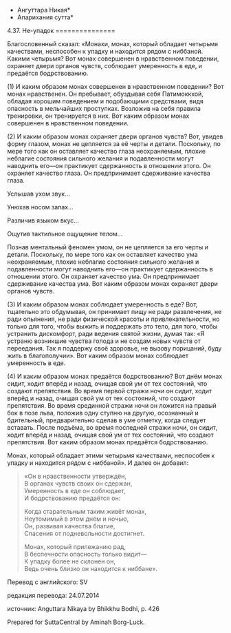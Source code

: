 * Ангуттара Никая*
* Апарихания сутта*

4\.37\. Не\-упадок
\=\=\=\=\=\=\=\=\=\=\=\=\=\=\=

Благословенный сказал: «Монахи, монах, который обладает четырьмя качествами, неспособен к упадку и находится рядом с ниббаной\. Какими четырьмя? Вот монах совершенен в нравственном поведении, охраняет двери органов чувств, соблюдает умеренность в еде, и предаётся бодрствованию\.

\(1\) И каким образом монах совершенен в нравственном поведении? Вот монах нравственен\. Он пребывает, обуздывая себя Патимоккхой, обладая хорошим поведением и подобающими средствами, видя опасность в мельчайших проступках\. Возложив на себя правила тренировки, он тренируется в них\. Вот каким образом монах совершенен в нравственном поведении\.

\(2\) И каким образом монах охраняет двери органов чувств? Вот, увидев форму глазом, монах не цепляется за её черты и детали\. Поскольку, по мере того как он оставляет качество глаза неохраняемым, плохие неблагие состояния сильного желания и подавленности могут наводнить его—он практикует сдержанность в отношении этого\. Он охраняет качество глаза\. Он предпринимает сдерживание качества глаза\.

Услышав ухом звук…

Унюхав носом запах…

Различив языком вкус…

Ощутив тактильное ощущение телом…

Познав ментальный феномен умом, он не цепляется за его черты и детали\. Поскольку, по мере того как он оставляет качество ума неохраняемым, плохие неблагие состояния сильного желания и подавленности могут наводнить его—он практикует сдержанность в отношении этого\. Он охраняет качество ума\. Он предпринимает сдерживание качества ума\. Вот каким образом монах охраняет двери органов чувств\.

\(3\) И каким образом монах соблюдает умеренность в еде? Вот, тщательно это обдумывая, он принимает пищу не ради развлечения, не ради опьянения, не ради физической красоты и привлекательности, но только для того, чтобы выжить и поддержать это тело, для того, чтобы устранить дискомфорт, ради ведения святой жизни, думая так: «Я устраню возникшие чувства голода и не создам новых чувств от переедания\. Так я поддержу своё здоровье, не вызову порицаний, буду жить в благополучии»\. Вот каким образом монах соблюдает умеренность в еде\.

\(4\) И каким образом монах предаётся бодрствованию? Вот днём монах сидит, ходит вперёд и назад, очищая свой ум от тех состояний, что создают препятствия\. Во время первой стражи ночи он сидит, ходит вперёд и назад, очищая свой ум от тех состояний, что создают препятствия\. Во время срединной стражи ночи он ложится на правый бок в позе льва, положив одну ступню на другую, осознанный и бдительный, предварительно сделав в уме отметку, когда следует вставать\. После подъёма, во время последней стражи ночи, он сидит, ходит вперёд и назад, очищая свой ум от тех состояний, что создают препятствия\. Вот каким образом монах предаётся бодрствованию\.

Монах, который обладает этими четырьмя качествами, неспособен к упадку и находится рядом с ниббаной»\. И далее он добавил:

> «Он в нравственности утверждён,  
> В органах чувств своих он сдержан,  
> Умеренность в еде он соблюдает,  
> И бодрствованию предаётся он:  
>   
> Когда старательным таким живёт монах,  
> Неутомимый в этом днём и ночью,  
> Он, развивая качества благие,  
> Спасения от подневольности достигнет\.  
>   
> Монах, который прилежанию рад,  
> В беспечности опасность только видит—  
> К упадку более не склонен он,  
> Ведь очень близко он находится к ниббане»\.

Перевод с английского: SV

редакция перевода: 24\.07\.2014

источник: Anguttara Nikaya by Bhikkhu Bodhi, p\. 426

Prepared for SuttaCentral by Aminah Borg\-Luck\.